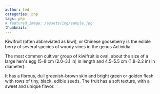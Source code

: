 ```yaml
---
author: ted
categories: php
tags: php
# featured_image: /assets/img/sample.jpg
thumbnail: 
---
```

Kiwifruit (often abbreviated as kiwi), or Chinese gooseberry is the edible
berry of several species of woody vines in the genus Actinidia.

The most common cultivar group of kiwifruit is oval, about the size of a large hen's egg (5–8 cm (2.0–3.1 in) in length and 4.5–5.5 cm (1.8–2.2 in) in diameter). 

It has a fibrous, dull greenish-brown skin and bright green or
golden flesh with rows of tiny, black, edible seeds. The fruit has a soft
texture, with a sweet and unique flavor.